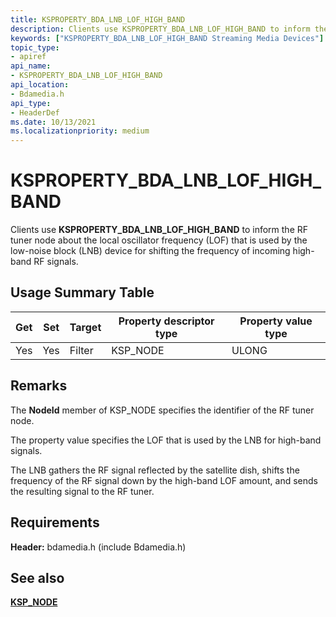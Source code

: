 ```yaml
---
title: KSPROPERTY_BDA_LNB_LOF_HIGH_BAND
description: Clients use KSPROPERTY_BDA_LNB_LOF_HIGH_BAND to inform the RF tuner node about the local oscillator frequency (LOF) that is used by the low-noise block (LNB) device for shifting the frequency of incoming high-band RF signals.
keywords: ["KSPROPERTY_BDA_LNB_LOF_HIGH_BAND Streaming Media Devices"]
topic_type:
- apiref
api_name:
- KSPROPERTY_BDA_LNB_LOF_HIGH_BAND
api_location:
- Bdamedia.h
api_type:
- HeaderDef
ms.date: 10/13/2021
ms.localizationpriority: medium
---
```


# KSPROPERTY_BDA_LNB_LOF_HIGH_BAND

Clients use **KSPROPERTY_BDA_LNB_LOF_HIGH_BAND** to inform the RF tuner node about the local oscillator frequency (LOF) that is used by the low-noise block (LNB) device for shifting the frequency of incoming high-band RF signals.

## Usage Summary Table

| Get | Set | Target | Property descriptor type | Property value type |
|--|--|--|--|--|
| Yes | Yes | Filter | KSP_NODE | ULONG |

## Remarks

The **NodeId** member of KSP_NODE specifies the identifier of the RF tuner node.

The property value specifies the LOF that is used by the LNB for high-band signals.

The LNB gathers the RF signal reflected by the satellite dish, shifts the frequency of the RF signal down by the high-band LOF amount, and sends the resulting signal to the RF tuner.

## Requirements

**Header:** bdamedia.h (include Bdamedia.h)

## See also

[**KSP_NODE**](/windows-hardware/drivers/ddi/ks/ns-ks-ksp_node)
